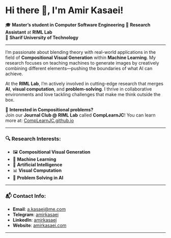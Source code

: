 # Hi there 👋, I'm **Amir Kasaei**!  

🎓 **Master’s student in Computer Software Engineering** 
🔬 **Research Assistant** at **RIML Lab**  
📍 **Sharif University of Technology**  


---

I’m passionate about blending theory with real-world applications in the field of **Compositional Visual Generation** within **Machine Learning**. My research focuses on teaching machines to generate images by creatively combining different elements—pushing the boundaries of what AI can achieve.  

At the **RIML Lab**, I’m actively involved in cutting-edge research that merges **AI**, **visual computation**, and **problem-solving**. I thrive in collaborative environments and love tackling challenges that make me think outside the box.

🔗 **Interested in Compositional problems?**  
Join our **Journal Club @ RIML Lab** called **CompLearnJC**! You can learn more at: [CompLearnJC.github.io](https://CompLearnJC.github.io)

---

### 🔍 **Research Interests**:
- 🖼️ **Compositional Visual Generation**  
- 🧠 **Machine Learning**  
- 🤖 **Artificial Intelligence**  
- 📊 **Visual Computation**  
- 🧩 **Problem Solving in AI**

---

### 📬 **Contact Info**:
- **Email**: a.kasaei@me.com  
- **Telegram**: [amirkasaei](https://telegram.me/amirkasaei)  
- **LinkedIn**: [amirkasaei](https://linkedin.com/in/amirkasaei)  
- **Website**: [amirkasaei.com](https://amirkasaei.com)  

---


<!--
Here are some ideas to get you started:

- 🔎 I’m currently doing research in Machine Learning.
- 🔭 Research Assistant @ RIML Lab
- 💻 learning AI subjects
- 🌱 Intrested in:
  - Artificial Intelligence
  - Machine Learning
  - Deep Learning
  - Computer Vision
  - Image Analysis
  - Medical Image Analysis
  - Machine Learning Safety
  - Robustness and Interpretablity
  - Text to Image Generation
  - Compositional Generation
  - Multi-Modal models
  - Diffusion Models
  - Conformal Prediction
  - Machine Learning Trustworthy

- 🔭 I’m currently working on ...
- 🌱 I’m currently learning ...
- 👯 I’m looking to collaborate on ...
- 🤔 I’m looking for help with ...
- 💬 Ask me about ...
- 📫 How to reach me: ...
- 😄 Pronouns: ...
- ⚡ Fun fact: ...
-->
